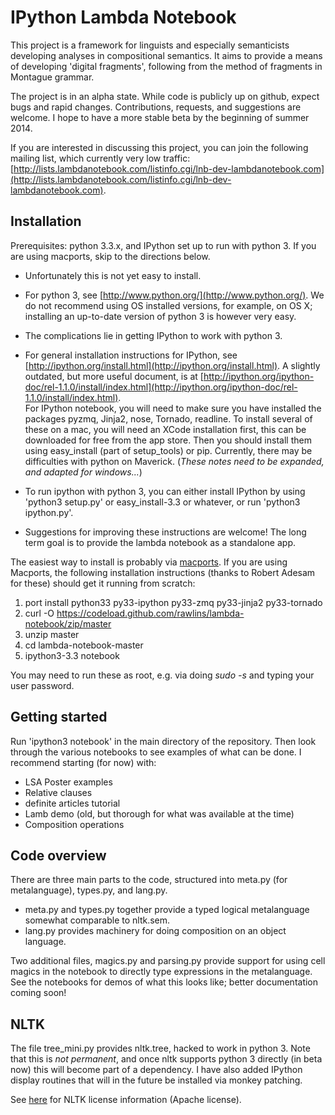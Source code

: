 # IPython Lambda Notebook

This project is a framework for linguists and especially semanticists developing analyses in compositional semantics.  It aims to provide a means of developing 'digital fragments', following from the method of fragments in Montague grammar.

The project is in an alpha state.  While code is publicly up on github, expect bugs and rapid changes.  Contributions, requests, and suggestions are welcome.  I hope to have a more stable beta by the beginning of summer 2014.

If you are interested in discussing this project, you can join the following mailing list, which currently very low traffic: [http://lists.lambdanotebook.com/listinfo.cgi/lnb-dev-lambdanotebook.com](http://lists.lambdanotebook.com/listinfo.cgi/lnb-dev-lambdanotebook.com).

## Installation

Prerequisites: python 3.3.x, and IPython set up to run with python 3.  If you are using macports, skip to the directions below.
  * Unfortunately this is not yet easy to install.  
  * For python 3, see [http://www.python.org/](http://www.python.org/).  We do not recommend using OS installed versions, for example, on OS X; installing an up-to-date version of python 3 is however very easy.
  * The complications lie in getting IPython to work with python 3.
  * For general installation instructions for IPython, see [http://ipython.org/install.html](http://ipython.org/install.html).  A slightly outdated, but more useful document, is at [http://ipython.org/ipython-doc/rel-1.1.0/install/index.html](http://ipython.org/ipython-doc/rel-1.1.0/install/index.html).  
  For IPython notebook, you will need to make sure you have installed the packages pyzmq, Jinja2, nose, Tornado, readline.  To install several of these on a mac, you will need an XCode installation first, this can be downloaded for free from the app store.  Then you should install them using easy_install (part of setup_tools) or pip.  Currently, there may be difficulties with python on Maverick.  (_These notes need to be expanded, and adapted for windows..._)


  * To run ipython with python 3, you can either install IPython by using 'python3 setup.py' or easy_install-3.3 or whatever, or run 'python3 ipython.py'.  
  * Suggestions for improving these instructions are welcome!  The long term goal is to provide the lambda notebook as a standalone app.

The easiest way to install is probably via [macports](http://www.macports.org/).  If you are using Macports, the following installation instructions (thanks to Robert Adesam for these) should get it running from scratch:

  1. port install python33 py33-ipython py33-zmq py33-jinja2 py33-tornado
  2. curl -O https://codeload.github.com/rawlins/lambda-notebook/zip/master
  3. unzip master
  4. cd lambda-notebook-master
  5. ipython3-3.3 notebook

You may need to run these as root, e.g. via doing _sudo -s_ and typing your user password.

## Getting started

Run 'ipython3 notebook' in the main directory of the repository.  Then look through the various notebooks to see examples of what can be done.  I recommend starting (for now) with:
  * LSA Poster examples
  * Relative clauses
  * definite articles tutorial
  * Lamb demo (old, but thorough for what was available at the time)
  * Composition operations

## Code overview

There are three main parts to the code, structured into meta.py (for metalanguage), types.py, and lang.py.
  * meta.py and types.py together provide a typed logical metalanguage somewhat comparable to nltk.sem.  
  * lang.py provides machinery for doing composition on an object language.

Two additional files, magics.py and parsing.py provide support for using cell magics in the notebook to directly type expressions in the metalanguage.  See the notebooks for demos of what this looks like; better documentation coming soon!  


## NLTK

The file tree_mini.py provides nltk.tree, hacked to work in python 3.  Note that this is _not permanent_, and once nltk supports python 3 directly (in beta now) this will become part of a dependency.  I have also added IPython display routines that will in the future be installed via monkey patching.

See [here](https://github.com/nltk/nltk/blob/develop/LICENSE.txt) for NLTK license information (Apache license).